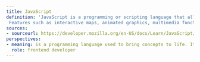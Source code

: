 ```yaml
---
title: JavaScript 
definition: 'JavaScript is a programming or scripting language that allows one to create a dynamic or complex webpage.
 Features such as interactive maps, animated graphics, multimedia functionalities and many more are all created with Javascript. It is referred to as the third layer in the three layers of standard web technologies.'
sources:
- sourceurl: https://developer.mozilla.org/en-US/docs/Learn/JavaScript/First_steps/What_is_JavaScript
perspectives:
- meaning: is a programming language used to bring concepts to life. It is responsible for implementing designs and site interactions
  role: frontend developer
---
```

